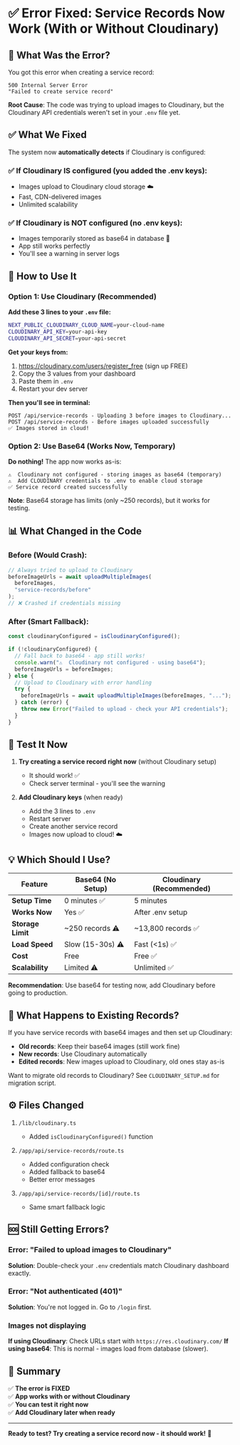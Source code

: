 # ✅ Error Fixed: Service Records Now Work (With or Without Cloudinary)

## 🐛 What Was the Error?

You got this error when creating a service record:

```
500 Internal Server Error
"Failed to create service record"
```

**Root Cause**: The code was trying to upload images to Cloudinary, but the Cloudinary API credentials weren't set in your `.env` file yet.

## ✅ What We Fixed

The system now **automatically detects** if Cloudinary is configured:

### ✅ **If Cloudinary IS configured** (you added the .env keys):

- Images upload to Cloudinary cloud storage ☁️
- Fast, CDN-delivered images
- Unlimited scalability

### ✅ **If Cloudinary is NOT configured** (no .env keys):

- Images temporarily stored as base64 in database 💾
- App still works perfectly
- You'll see a warning in server logs

## 🚀 How to Use It

### Option 1: Use Cloudinary (Recommended)

**Add these 3 lines to your `.env` file:**

```bash
NEXT_PUBLIC_CLOUDINARY_CLOUD_NAME=your-cloud-name
CLOUDINARY_API_KEY=your-api-key
CLOUDINARY_API_SECRET=your-api-secret
```

**Get your keys from:**

1. https://cloudinary.com/users/register_free (sign up FREE)
2. Copy the 3 values from your dashboard
3. Paste them in `.env`
4. Restart your dev server

**Then you'll see in terminal:**

```
POST /api/service-records - Uploading 3 before images to Cloudinary...
POST /api/service-records - Before images uploaded successfully
✅ Images stored in cloud!
```

### Option 2: Use Base64 (Works Now, Temporary)

**Do nothing!** The app now works as-is:

```
⚠️  Cloudinary not configured - storing images as base64 (temporary)
⚠️  Add CLOUDINARY credentials to .env to enable cloud storage
✅ Service record created successfully
```

**Note**: Base64 storage has limits (only ~250 records), but it works for testing.

## 📊 What Changed in the Code

### Before (Would Crash):

```typescript
// Always tried to upload to Cloudinary
beforeImageUrls = await uploadMultipleImages(
  beforeImages,
  "service-records/before"
);
// ❌ Crashed if credentials missing
```

### After (Smart Fallback):

```typescript
const cloudinaryConfigured = isCloudinaryConfigured();

if (!cloudinaryConfigured) {
  // Fall back to base64 - app still works!
  console.warn("⚠️  Cloudinary not configured - using base64");
  beforeImageUrls = beforeImages;
} else {
  // Upload to Cloudinary with error handling
  try {
    beforeImageUrls = await uploadMultipleImages(beforeImages, "...");
  } catch (error) {
    throw new Error("Failed to upload - check your API credentials");
  }
}
```

## 🧪 Test It Now

1. **Try creating a service record right now** (without Cloudinary setup)

   - It should work! ✅
   - Check server terminal - you'll see the warning

2. **Add Cloudinary keys** (when ready)
   - Add the 3 lines to `.env`
   - Restart server
   - Create another service record
   - Images now upload to cloud! ☁️

## 💡 Which Should I Use?

| Feature           | Base64 (No Setup) | Cloudinary (Recommended) |
| ----------------- | ----------------- | ------------------------ |
| **Setup Time**    | 0 minutes ✅      | 5 minutes                |
| **Works Now**     | Yes ✅            | After .env setup         |
| **Storage Limit** | ~250 records ⚠️   | ~13,800 records ✅       |
| **Load Speed**    | Slow (15-30s) ⚠️  | Fast (<1s) ✅            |
| **Cost**          | Free              | Free ✅                  |
| **Scalability**   | Limited ⚠️        | Unlimited ✅             |

**Recommendation**: Use base64 for testing now, add Cloudinary before going to production.

## 🔧 What Happens to Existing Records?

If you have service records with base64 images and then set up Cloudinary:

- **Old records**: Keep their base64 images (still work fine)
- **New records**: Use Cloudinary automatically
- **Edited records**: New images upload to Cloudinary, old ones stay as-is

Want to migrate old records to Cloudinary? See `CLOUDINARY_SETUP.md` for migration script.

## ⚙️ Files Changed

1. `/lib/cloudinary.ts`

   - Added `isCloudinaryConfigured()` function

2. `/app/api/service-records/route.ts`

   - Added configuration check
   - Added fallback to base64
   - Better error messages

3. `/app/api/service-records/[id]/route.ts`
   - Same smart fallback logic

## 🆘 Still Getting Errors?

### Error: "Failed to upload images to Cloudinary"

**Solution**: Double-check your `.env` credentials match Cloudinary dashboard exactly.

### Error: "Not authenticated (401)"

**Solution**: You're not logged in. Go to `/login` first.

### Images not displaying

**If using Cloudinary**: Check URLs start with `https://res.cloudinary.com/`
**If using base64**: This is normal - images load from database (slower).

## 📝 Summary

✅ **The error is FIXED**  
✅ **App works with or without Cloudinary**  
✅ **You can test it right now**  
✅ **Add Cloudinary later when ready**

---

**Ready to test? Try creating a service record now - it should work!** 🎉
